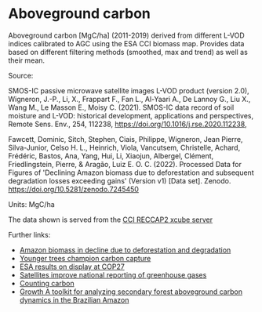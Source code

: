 # Aboveground carbon

Aboveground carbon [MgC/ha] (2011-2019) derived from different L-VOD indices calibrated to AGC using the ESA CCI biomass map. Provides data based on different filtering methods (smoothed, max and trend) as well as their mean.

Source:

SMOS-IC passive microwave satellite images L-VOD product (version 2.0), Wigneron, J.-P., Li, X., Frappart F., Fan L., Al-Yaari A., De Lannoy G., Liu X., Wang M., Le Masson E., Moisy C. (2021). SMOS-IC data record of soil moisture and L-VOD: historical development, applications and perspectives, Remote Sens. Env., 254, 112238, https://doi.org/10.1016/j.rse.2020.112238,

Fawcett, Dominic, Sitch, Stephen, Ciais, Philippe, Wigneron, Jean Pierre, Silva-Junior, Celso H. L., Heinrich, Viola, Vancutsem, Christelle, Achard, Frédéric, Bastos, Ana, Yang, Hui, Li, Xiaojun, Albergel, Clément, Friedlingstein, Pierre, & Aragão, Luiz E. O. C. (2022). Processed Data for Figures of 'Declining Amazon biomass due to deforestation and subsequent degradation losses exceeding gains' (Version v1) [Data set]. Zenodo. https://doi.org/10.5281/zenodo.7245450

Units: MgC/ha

The data shown is served from the [CCI RECCAP2 xcube server](https://reccap2.viewer.dev.brockmann-consult.de/)

Further links:

- [Amazon biomass in decline due to deforestation and degradation](https://climate.esa.int/en/news-events/amazon-biomass-in-decline-due-to-deforestation-and-degradation/)
- [Younger trees champion carbon capture](https://www.esa.int/Applications/Observing_the_Earth/FutureEO/SMOS/Younger_trees_champion_carbon_capture)
- [ESA results on display at COP27](https://www.esa.int/Applications/Observing_the_Earth/Space_for_our_climate/ESA_results_on_display_at_COP27)
- [Satellites improve national reporting of greenhouse gases](https://www.esa.int/Applications/Observing_the_Earth/Space_for_our_climate/Satellites_improve_national_reporting_of_greenhouse_gases)
- [Counting carbon](https://www.esa.int/ESA_Multimedia/Videos/2021/07/Counting_carbon)
- [Growth A toolkit for analyzing secondary forest aboveground carbon dynamics in the Brazilian Amazon](https://www.frontiersin.org/articles/10.3389/ffgc.2023.1230734)
